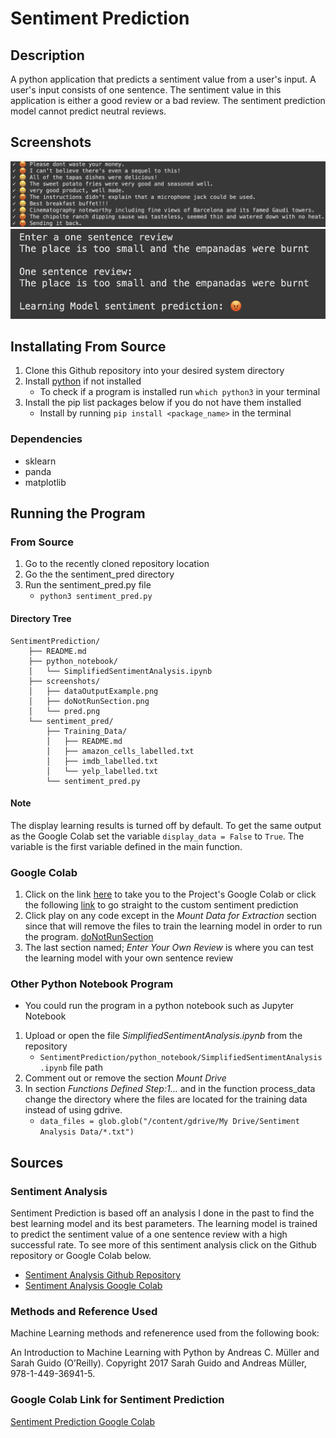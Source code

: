 # Sentiment Prediction

## Description
A python application that predicts a sentiment value from a user's input.
A user's input consists of one sentence.
The sentiment value in this application is either a good review or a bad review. The sentiment prediction model cannot
predict neutral reviews. 

## Screenshots
![sampleOutput](https://github.com/AmielCyber/SentimentPrediction/blob/main/screenshots/dataOutputExample.png)
![sampleInput](https://github.com/AmielCyber/SentimentPrediction/blob/main/screenshots/pred.png)
## Installating From Source
1. Clone this Github repository into your desired system directory
2. Install [python](https://www.python.org/downloads/) if not installed
    * To check if a program is installed run `which python3` in your terminal
3. Install the pip list packages below if you do not have them installed
    * Install by running `pip install <package_name>` in the terminal

### Dependencies
* sklearn
* panda 
* matplotlib

## Running the Program

### From Source
1. Go to the recently cloned repository location 
2. Go the the sentiment_pred directory 
3. Run the sentiment_pred.py file
    * `python3 sentiment_pred.py`

#### Directory Tree
```
SentimentPrediction/
    ├── README.md
    ├── python_notebook/
    │   └── SimplifiedSentimentAnalysis.ipynb
    ├── screenshots/
    │   ├── dataOutputExample.png
    │   ├── doNotRunSection.png
    │   └── pred.png
    └── sentiment_pred/
        ├── Training_Data/
        │   ├── README.md
        │   ├── amazon_cells_labelled.txt
        │   ├── imdb_labelled.txt
        │   └── yelp_labelled.txt
        └── sentiment_pred.py
```

#### Note
The display learning results is turned off by default. To get the same output as the Google Colab set the variable
`display_data = False` to `True`. The variable is the first variable defined in the main function. 

### Google Colab
1. Click on the link [here](https://colab.research.google.com/drive/1WS92wYYLdjqsyPtaH123dIpxUtsxVHNa?usp=sharing)
to take you to the Project's Google Colab or click the following [link](https://colab.research.google.com/drive/1WS92wYYLdjqsyPtaH123dIpxUtsxVHNa?authuser=1#scrollTo=2rdxQ5cksgzA&line=4&uniqifier=1) 
to go straight to the custom sentiment prediction
2. Click play on any code except in the *Mount Data for Extraction* section since that will remove the files to train
the learning model in order to run the program.
[doNotRunSection](https://github.com/AmielCyber/SentimentPrediction/blob/main/screenshots/doNotRunSection.png)
3. The last section named; *Enter Your Own Review* is where you can test the learning model with your own sentence review

### Other Python Notebook Program
* You could run the program in a python notebook such as Jupyter Notebook
1. Upload or open the file *SimplifiedSentimentAnalysis.ipynb* from the repository 
    * `SentimentPrediction/python_notebook/SimplifiedSentimentAnalysis.ipynb` file path
2. Comment out or remove the section *Mount Drive*
3. In section *Functions Defined Step:1...* and in the function process_data change the directory where the files are
located for the training data instead of using gdrive.
    * `data_files = glob.glob("/content/gdrive/My Drive/Sentiment Analysis Data/*.txt")`

## Sources

### Sentiment Analysis
Sentiment Prediction is based off an analysis I done in the past to find the best learning model and its best 
parameters. The learning model is trained to predict the sentiment value of a one sentence review with a high successful
rate. To see more of this sentiment analysis click on the Github repository or Google Colab below.
* [Sentiment Analysis Github Repository](https://github.com/AmielCyber/Sentiment-Analysis)
* [Sentiment Analysis Google Colab](https://colab.research.google.com/drive/1AnsFgIXoibD4XET9OAR2HvEqMX4LLxjx?usp=sharing)

### Methods and Reference Used
Machine Learning methods and refenerence used from the following book:

An Introduction to Machine Learning with Python by Andreas C. Müller and Sarah Guido (O’Reilly). Copyright 2017 Sarah Guido and Andreas Müller, 978-1-449-36941-5.

### Google Colab Link for Sentiment Prediction
[Sentiment Prediction Google Colab](https://colab.research.google.com/drive/1WS92wYYLdjqsyPtaH123dIpxUtsxVHNa?usp=sharing)

